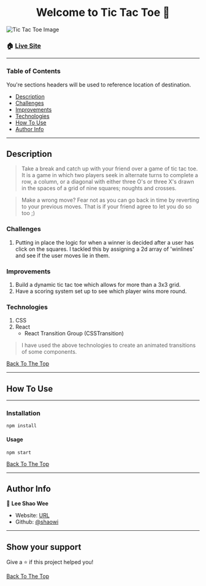 <h1 align="center" id="top">Welcome to Tic Tac Toe 👋</h1>

![Tic Tac Toe Image](https://i.ibb.co/DpLLV08/ttt.png)

### 🏠 [Live Site](https://shaotictactoe.netlify.app/)

---

### Table of Contents

You're sections headers will be used to reference location of destination.

- [Description](#description)
- [Challenges](#challenges)
- [Improvements](#improvements)
- [Technologies](#technologies)
- [How To Use](#how-to-use)
- [Author Info](#author-info)

---

## Description

> Take a break and catch up with your friend over a game of tic tac toe. It is a game in which two players seek in alternate turns to complete a row, a column, or a diagonal with either three O's or three X's drawn in the spaces of a grid of nine squares; noughts and crosses.

> Make a wrong move? Fear not as you can go back in time by reverting to your previous moves. That is if your friend agree to let you do so too ;)

### Challenges

1. Putting in place the logic for when a winner is decided after a user has click on the squares. I tackled this by assigning a 2d array of 'winlines' and see if the user moves lie in them.

### Improvements

1. Build a dynamic tic tac toe which allows for more than a 3x3 grid.
2. Have a scoring system set up to see which player wins more round.

### Technologies

1. CSS
2. React
   - React Transition Group (CSSTransition)

> I have used the above technologies to create an animated transitions of some components.

[Back To The Top](#top)

---

## How To Use

---

### Installation

```code
npm install
```

#### Usage

```code
npm start
```

[Back To The Top](#top)

---

## Author Info

👤 **Lee Shao Wee**

- Website: [URL](https://leeshaowee.netlify.app/)
- Github: [@shaowi](https://github.com/shaowi)

---

## Show your support

Give a ⭐️ if this project helped you!

[Back To The Top](#top)
